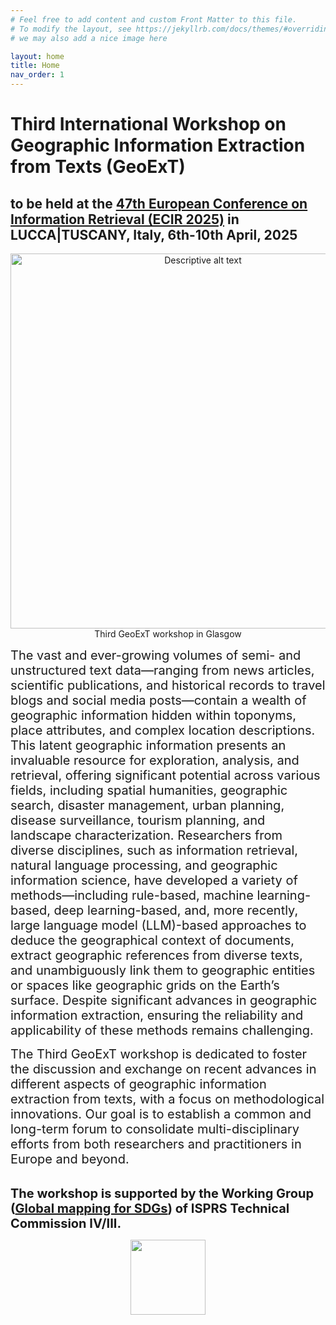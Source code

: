 ```yaml
---
# Feel free to add content and custom Front Matter to this file.
# To modify the layout, see https://jekyllrb.com/docs/themes/#overriding-theme-defaults
# we may also add a nice image here

layout: home
title: Home
nav_order: 1
---
```


# Third International Workshop on Geographic Information Extraction from Texts (GeoExT)

## to be held at the [47th European Conference on Information Retrieval (ECIR 2025)](https://ecir2025.eu/) in LUCCA|TUSCANY, Italy, 6th-10th April, 2025


<p align="center">
  <img src="{{site.baseurl}}/figure/geoext2024.jpeg" alt="Descriptive alt text" width="600">
  <br> <!-- Line break to ensure the caption appears under the image -->
  <span>Third GeoExT workshop in Glasgow</span>
</p>



<span style="font-size:20px;"> 
The vast and ever-growing volumes of semi- and unstructured text data—ranging from news articles, scientific publications, and historical records to travel blogs and social media posts—contain a wealth of geographic information hidden within toponyms, place attributes, and complex location descriptions. This latent geographic information presents an invaluable resource for exploration, analysis, and retrieval, offering significant potential across various fields, including spatial humanities, geographic search, disaster management, urban planning, disease surveillance, tourism planning, and landscape characterization.
Researchers from diverse disciplines, such as information retrieval, natural
language processing, and geographic information science, have developed a variety of methods—including rule-based, machine learning-based, deep learning-based, and, more recently, large language model (LLM)-based  approaches to deduce the geographical context of documents, extract geographic references from diverse texts, and unambiguously link them to geographic entities or spaces like geographic grids on the Earth’s surface. Despite significant advances in geographic information extraction, ensuring the reliability and applicability of these methods remains challenging. </span>

<span style="font-size:20px;"> The Third GeoExT workshop is dedicated to foster the discussion and exchange on recent advances in different aspects of geographic information extraction from texts, with a focus on methodological innovations. Our goal is to establish a common and long-term forum to consolidate multi-disciplinary efforts from both researchers and practitioners in Europe and beyond. </span>

\
<span style="font-size:20px;"> <Strong> The workshop is supported by the Working Group ([Global mapping for SDGs](https://www2.isprs.org/commissions/comm4/icwg-4-3/)) of ISPRS Technical Commission IV/III. </Strong>


<p align="center">
<a>
 <img src="{{site.baseurl}}/figure/isprs_logo.jpg" width="120"></a>
</p>

